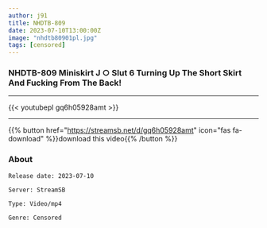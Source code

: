 ```yaml
---
author: j91
title: NHDTB-809
date: 2023-07-10T13:00:00Z
image: "nhdtb80901pl.jpg"
tags: [censored]
---
```


### NHDTB-809 Miniskirt J ○ Slut 6 Turning Up The Short Skirt And Fucking From The Back!
___

{{< youtubepl gq6h05928amt >}}
___

{{% button href="https://streamsb.net/d/gq6h05928amt" icon="fas fa-download" %}}download this video{{% /button %}}
### About

`Release date: 2023-07-10`

`Server: StreamSB`

`Type: Video/mp4`

`Genre:	Censored`